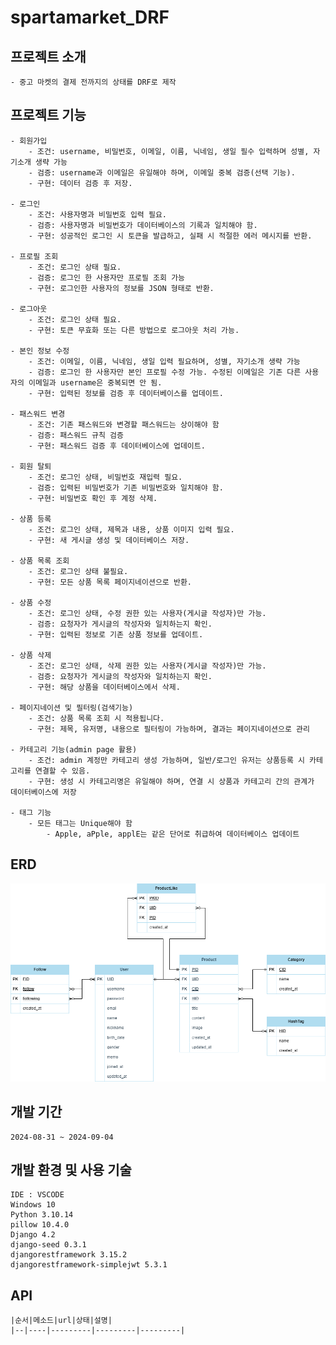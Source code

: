 # spartamarket_DRF

## 프로젝트 소개
    - 중고 마켓의 결제 전까지의 상태를 DRF로 제작

## 프로젝트 기능

    - 회원가입
        - 조건: username, 비밀번호, 이메일, 이름, 닉네임, 생일 필수 입력하며 성별, 자기소개 생략 가능
        - 검증: username과 이메일은 유일해야 하며, 이메일 중복 검증(선택 기능).
        - 구현: 데이터 검증 후 저장.

    - 로그인
        - 조건: 사용자명과 비밀번호 입력 필요.
        - 검증: 사용자명과 비밀번호가 데이터베이스의 기록과 일치해야 함.
        - 구현: 성공적인 로그인 시 토큰을 발급하고, 실패 시 적절한 에러 메시지를 반환.

    - 프로필 조회
        - 조건: 로그인 상태 필요.
        - 검증: 로그인 한 사용자만 프로필 조회 가능
        - 구현: 로그인한 사용자의 정보를 JSON 형태로 반환.
    
    - 로그아웃
        - 조건: 로그인 상태 필요.
        - 구현: 토큰 무효화 또는 다른 방법으로 로그아웃 처리 가능.

    - 본인 정보 수정
        - 조건: 이메일, 이름, 닉네임, 생일 입력 필요하며, 성별, 자기소개 생략 가능
        - 검증: 로그인 한 사용자만 본인 프로필 수정 가능. 수정된 이메일은 기존 다른 사용자의 이메일과 username은 중복되면 안 됨.
        - 구현: 입력된 정보를 검증 후 데이터베이스를 업데이트.

    - 패스워드 변경
        - 조건: 기존 패스워드와 변경할 패스워드는 상이해야 함
        - 검증: 패스워드 규칙 검증
        - 구현: 패스워드 검증 후 데이터베이스에 업데이트.

    - 회원 탈퇴
        - 조건: 로그인 상태, 비밀번호 재입력 필요.
        - 검증: 입력된 비밀번호가 기존 비밀번호와 일치해야 함.
        - 구현: 비밀번호 확인 후 계정 삭제.

    - 상품 등록
        - 조건: 로그인 상태, 제목과 내용, 상품 이미지 입력 필요.
        - 구현: 새 게시글 생성 및 데이터베이스 저장.

    - 상품 목록 조회
        - 조건: 로그인 상태 불필요.
        - 구현: 모든 상품 목록 페이지네이션으로 반환.

    - 상품 수정
        - 조건: 로그인 상태, 수정 권한 있는 사용자(게시글 작성자)만 가능.
        - 검증: 요청자가 게시글의 작성자와 일치하는지 확인.
        - 구현: 입력된 정보로 기존 상품 정보를 업데이트.

    - 상품 삭제
        - 조건: 로그인 상태, 삭제 권한 있는 사용자(게시글 작성자)만 가능.
        - 검증: 요청자가 게시글의 작성자와 일치하는지 확인.
        - 구현: 해당 상품을 데이터베이스에서 삭제.
    
    - 페이지네이션 및 필터링(검색기능)
        - 조건: 상품 목록 조회 시 적용됩니다.
        - 구현: 제목, 유저명, 내용으로 필터링이 가능하며, 결과는 페이지네이션으로 관리

    - 카테고리 기능(admin page 활용)
        - 조건: admin 계정만 카테고리 생성 가능하며, 일반/로그인 유저는 상품등록 시 카테고리를 연결할 수 있음.
        - 구현: 생성 시 카테고리명은 유일해야 하며, 연결 시 상품과 카테고리 간의 관계가 데이터베이스에 저장

    - 태그 기능
        - 모든 태그는 Unique해야 함
            - Apple, aPple, applE는 같은 단어로 취급하여 데이터베이스 업데이트

## ERD
![ERD](drf.drawio.png)

## 개발 기간
    2024-08-31 ~ 2024-09-04

## 개발 환경 및 사용 기술
    IDE : VSCODE
    Windows 10
    Python 3.10.14
    pillow 10.4.0
    Django 4.2
    django-seed 0.3.1 
    djangorestframework 3.15.2 
    djangorestframework-simplejwt 5.3.1
    
## API
    |순서|메소드|url|상태|설명|
    |--|----|---------|---------|---------|